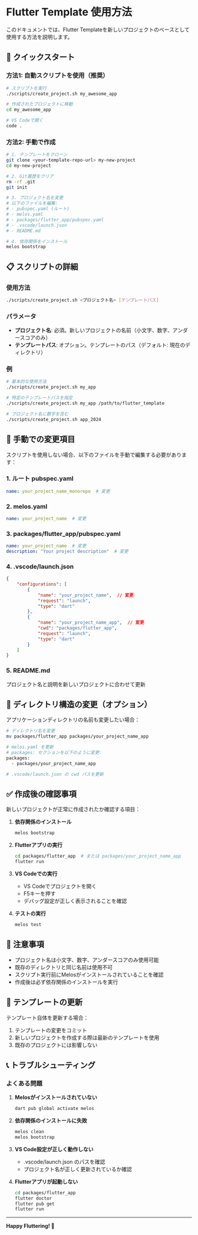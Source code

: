 # Flutter Template 使用方法

このドキュメントでは、Flutter Templateを新しいプロジェクトのベースとして使用する方法を説明します。

## 🚀 クイックスタート

### 方法1: 自動スクリプトを使用（推奨）

```bash
# スクリプトを実行
./scripts/create_project.sh my_awesome_app

# 作成されたプロジェクトに移動
cd my_awesome_app

# VS Codeで開く
code .
```

### 方法2: 手動で作成

```bash
# 1. テンプレートをクローン
git clone <your-template-repo-url> my-new-project
cd my-new-project

# 2. Git履歴をクリア
rm -rf .git
git init

# 3. プロジェクト名を変更
# 以下のファイルを編集:
# - pubspec.yaml (ルート)
# - melos.yaml
# - packages/flutter_app/pubspec.yaml
# - .vscode/launch.json
# - README.md

# 4. 依存関係をインストール
melos bootstrap
```

## 📋 スクリプトの詳細

### 使用方法

```bash
./scripts/create_project.sh <プロジェクト名> [テンプレートパス]
```

### パラメータ

- **プロジェクト名**: 必須。新しいプロジェクトの名前（小文字、数字、アンダースコアのみ）
- **テンプレートパス**: オプション。テンプレートのパス（デフォルト: 現在のディレクトリ）

### 例

```bash
# 基本的な使用方法
./scripts/create_project.sh my_app

# 特定のテンプレートパスを指定
./scripts/create_project.sh my_app /path/to/flutter_template

# プロジェクト名に数字を含む
./scripts/create_project.sh app_2024
```

## 🔧 手動での変更項目

スクリプトを使用しない場合、以下のファイルを手動で編集する必要があります：

### 1. ルート pubspec.yaml

```yaml
name: your_project_name_monorepo  # 変更
```

### 2. melos.yaml

```yaml
name: your_project_name  # 変更
```

### 3. packages/flutter_app/pubspec.yaml

```yaml
name: your_project_name  # 変更
description: "Your project description"  # 変更
```

### 4. .vscode/launch.json

```json
{
    "configurations": [
        {
            "name": "your_project_name",  // 変更
            "request": "launch",
            "type": "dart"
        },
        {
            "name": "your_project_name_app",  // 変更
            "cwd": "packages/flutter_app",
            "request": "launch",
            "type": "dart"
        }
    ]
}
```

### 5. README.md

プロジェクト名と説明を新しいプロジェクトに合わせて更新

## 📁 ディレクトリ構造の変更（オプション）

アプリケーションディレクトリの名前も変更したい場合：

```bash
# ディレクトリ名を変更
mv packages/flutter_app packages/your_project_name_app

# melos.yaml を更新
# packages: セクションを以下のように変更:
packages:
  - packages/your_project_name_app

# .vscode/launch.json の cwd パスを更新
```

## ✅ 作成後の確認事項

新しいプロジェクトが正常に作成されたか確認する項目：

1. **依存関係のインストール**
   ```bash
   melos bootstrap
   ```

2. **Flutterアプリの実行**
   ```bash
   cd packages/flutter_app  # または packages/your_project_name_app
   flutter run
   ```

3. **VS Codeでの実行**
   - VS Codeでプロジェクトを開く
   - F5キーを押す
   - デバッグ設定が正しく表示されることを確認

4. **テストの実行**
   ```bash
   melos test
   ```

## 🚨 注意事項

- プロジェクト名は小文字、数字、アンダースコアのみ使用可能
- 既存のディレクトリと同じ名前は使用不可
- スクリプト実行前にMelosがインストールされていることを確認
- 作成後は必ず依存関係のインストールを実行

## 🔄 テンプレートの更新

テンプレート自体を更新する場合：

1. テンプレートの変更をコミット
2. 新しいプロジェクトを作成する際は最新のテンプレートを使用
3. 既存のプロジェクトには影響しない

## 📞 トラブルシューティング

### よくある問題

1. **Melosがインストールされていない**
   ```bash
   dart pub global activate melos
   ```

2. **依存関係のインストールに失敗**
   ```bash
   melos clean
   melos bootstrap
   ```

3. **VS Code設定が正しく動作しない**
   - .vscode/launch.json のパスを確認
   - プロジェクト名が正しく更新されているか確認

4. **Flutterアプリが起動しない**
   ```bash
   cd packages/flutter_app
   flutter doctor
   flutter pub get
   flutter run
   ```

---

**Happy Fluttering! 🚀** 